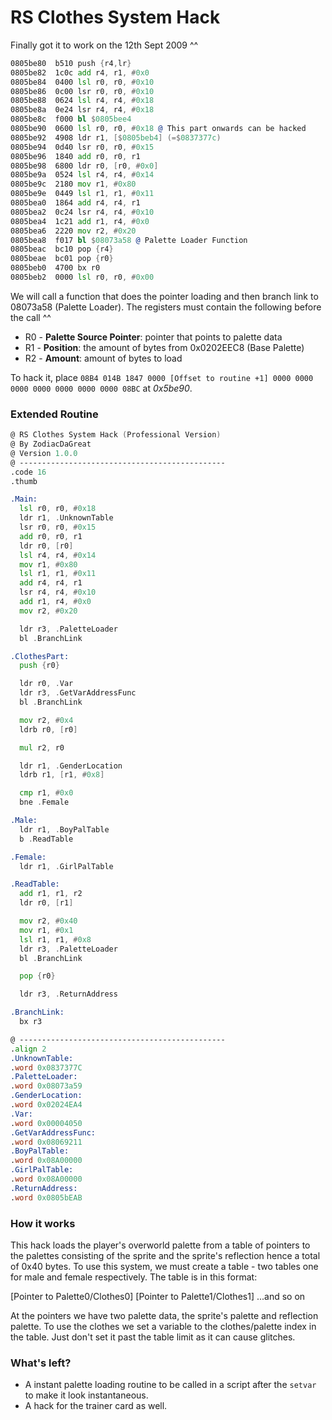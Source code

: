 # RS Clothes System Hack

Finally got it to work on the 12th Sept 2009 ^^

```asm
0805be80  b510 push {r4,lr}
0805be82  1c0c add r4, r1, #0x0
0805be84  0400 lsl r0, r0, #0x10
0805be86  0c00 lsr r0, r0, #0x10
0805be88  0624 lsl r4, r4, #0x18
0805be8a  0e24 lsr r4, r4, #0x18
0805be8c  f000 bl $0805bee4
0805be90  0600 lsl r0, r0, #0x18 @ This part onwards can be hacked
0805be92  4908 ldr r1, [$0805beb4] (=$0837377c)
0805be94  0d40 lsr r0, r0, #0x15
0805be96  1840 add r0, r0, r1
0805be98  6800 ldr r0, [r0, #0x0]
0805be9a  0524 lsl r4, r4, #0x14
0805be9c  2180 mov r1, #0x80
0805be9e  0449 lsl r1, r1, #0x11
0805bea0  1864 add r4, r4, r1
0805bea2  0c24 lsr r4, r4, #0x10
0805bea4  1c21 add r1, r4, #0x0
0805bea6  2220 mov r2, #0x20
0805bea8  f017 bl $08073a58 @ Palette Loader Function
0805beac  bc10 pop {r4}
0805beae  bc01 pop {r0}
0805beb0  4700 bx r0
0805beb2  0000 lsl r0, r0, #0x00
```

We will call a function that does the pointer loading and then branch link to 08073a58 (Palette Loader). The registers must contain the following before the call ^^

* R0 - **Palette Source Pointer**: pointer that points to palette data
* R1 - **Position**: the amount of bytes from 0x0202EEC8 (Base Palette)
* R2 - **Amount**: amount of bytes to load

To hack it, place `08B4 014B 1847 0000 [Offset to routine +1] 0000 0000 0000 0000 0000 0000 0000 08BC` at *0x5be90*.

### Extended Routine

```asm
@ RS Clothes System Hack (Professional Version)
@ By ZodiacDaGreat
@ Version 1.0.0
@ ----------------------------------------------
.code 16
.thumb

.Main:
  lsl r0, r0, #0x18
  ldr r1, .UnknownTable
  lsr r0, r0, #0x15
  add r0, r0, r1
  ldr r0, [r0]
  lsl r4, r4, #0x14
  mov r1, #0x80
  lsl r1, r1, #0x11
  add r4, r4, r1
  lsr r4, r4, #0x10
  add r1, r4, #0x0
  mov r2, #0x20

  ldr r3, .PaletteLoader
  bl .BranchLink

.ClothesPart:
  push {r0}

  ldr r0, .Var
  ldr r3, .GetVarAddressFunc
  bl .BranchLink

  mov r2, #0x4
  ldrb r0, [r0]

  mul r2, r0

  ldr r1, .GenderLocation
  ldrb r1, [r1, #0x8]

  cmp r1, #0x0
  bne .Female

.Male:
  ldr r1, .BoyPalTable
  b .ReadTable

.Female:
  ldr r1, .GirlPalTable

.ReadTable:
  add r1, r1, r2
  ldr r0, [r1]

  mov r2, #0x40
  mov r1, #0x1
  lsl r1, r1, #0x8
  ldr r3, .PaletteLoader
  bl .BranchLink

  pop {r0}

  ldr r3, .ReturnAddress

.BranchLink:
  bx r3

@ ----------------------------------------------
.align 2
.UnknownTable:
.word 0x0837377C
.PaletteLoader:
.word 0x08073a59
.GenderLocation:
.word 0x02024EA4
.Var:
.word 0x00004050
.GetVarAddressFunc:
.word 0x08069211
.BoyPalTable:
.word 0x08A00000
.GirlPalTable:
.word 0x08A00000
.ReturnAddress:
.word 0x0805bEAB
```

### How it works

This hack loads the player's overworld palette from a table of pointers to the palettes consisting of the sprite and the sprite's reflection hence a total of 0x40 bytes. To use this system, we must create a table - two tables one for male and female respectively. The table is in this format:

[Pointer to Palette0/Clothes0] [Pointer to Palette1/Clothes1] ...and so on

At the pointers we have two palette data, the sprite's palette and reflection palette. To use the clothes we set a variable to the clothes/palette index in the table. Just don't set it past the table limit as it can cause glitches.

### What's left?

* A instant palette loading routine to be called in a script after the `setvar` to make it look instantaneous.
* A hack for the trainer card as well.
